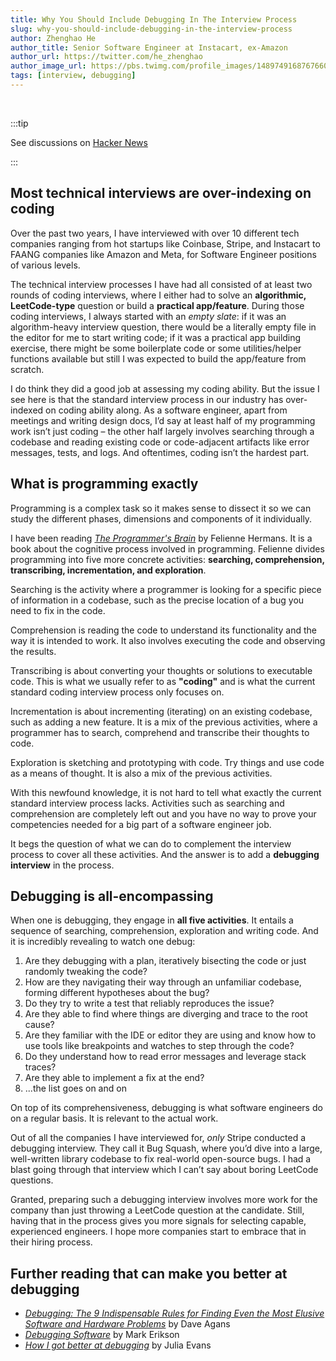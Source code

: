 ```yaml
---
title: Why You Should Include Debugging In The Interview Process
slug: why-you-should-include-debugging-in-the-interview-process
author: Zhenghao He
author_title: Senior Software Engineer at Instacart, ex-Amazon
author_url: https://twitter.com/he_zhenghao
author_image_url: https://pbs.twimg.com/profile_images/1489749168767660032/M_us3Mu2_400x400.jpg
tags: [interview, debugging]
---
```


<br />

:::tip

See discussions on [Hacker News](https://news.ycombinator.com/item?id=31125269)

:::

## Most technical interviews are over-indexing on coding

Over the past two years, I have interviewed with over 10 different tech companies ranging from hot startups like Coinbase, Stripe, and Instacart to FAANG companies like Amazon and Meta, for Software Engineer positions of various levels.

The technical interview processes I have had all consisted of at least two rounds of coding interviews, where I either had to solve an **algorithmic, LeetCode-type** question or build a **practical app/feature**. During those coding interviews, I always started with an _empty slate_: if it was an algorithm-heavy interview question, there would be a literally empty file in the editor for me to start writing code; if it was a practical app building exercise, there might be some boilerplate code or some utilities/helper functions available but still I was expected to build the app/feature from scratch.

<!--truncate-->

I do think they did a good job at assessing my coding ability. But the issue I see here is that the standard interview process in our industry has over-indexed on coding ability along. As a software engineer, apart from meetings and writing design docs, I’d say at least half of my programming work isn’t just coding – the other half largely involves searching through a codebase and reading existing code or code-adjacent artifacts like error messages, tests, and logs. And oftentimes, coding isn’t the hardest part.

## What is programming exactly

Programming is a complex task so it makes sense to dissect it so we can study the different phases, dimensions and components of it individually.

I have been reading [_The Programmer's Brain_](https://www.manning.com/books/the-programmers-brain) by Felienne Hermans. It is a book about the cognitive process involved in programming. Felienne divides programming into five more concrete activities: **searching, comprehension, transcribing, incrementation, and exploration**.

Searching is the activity where a programmer is looking for a specific piece of information in a codebase, such as the precise location of a bug you need to fix in the code.

Comprehension is reading the code to understand its functionality and the way it is intended to work. It also involves executing the code and observing the results.

Transcribing is about converting your thoughts or solutions to executable code. This is what we usually refer to as **"coding"** and is what the current standard coding interview process only focuses on.

Incrementation is about incrementing (iterating) on an existing codebase, such as adding a new feature. It is a mix of the previous activities, where a programmer has to search, comprehend and transcribe their thoughts to code.

Exploration is sketching and prototyping with code. Try things and use code as a means of thought. It is also a mix of the previous activities.

With this newfound knowledge, it is not hard to tell what exactly the current standard interview process lacks. Activities such as searching and comprehension are completely left out and you have no way to prove your competencies needed for a big part of a software engineer job.

It begs the question of what we can do to complement the interview process to cover all these activities. And the answer is to add a **debugging interview** in the process.

## Debugging is all-encompassing

When one is debugging, they engage in **all five activities**. It entails a sequence of searching, comprehension, exploration and writing code. And it is incredibly revealing to watch one debug:

1. Are they debugging with a plan, iteratively bisecting the code or just randomly tweaking the code?
2. How are they navigating their way through an unfamiliar codebase, forming different hypotheses about the bug?
3. Do they try to write a test that reliably reproduces the issue?
4. Are they able to find where things are diverging and trace to the root cause?
5. Are they familiar with the IDE or editor they are using and know how to use tools like breakpoints and watches to step through the code?
6. Do they understand how to read error messages and leverage stack traces?
7. Are they able to implement a fix at the end?
8. ...the list goes on and on

On top of its comprehensiveness, debugging is what software engineers do on a regular basis. It is relevant to the actual work.

Out of all the companies I have interviewed for, _only_ Stripe conducted a debugging interview. They call it Bug Squash, where you’d dive into a large, well-written library codebase to fix real-world open-source bugs. I had a blast going through that interview which I can’t say about boring LeetCode questions.

Granted, preparing such a debugging interview involves more work for the company than just throwing a LeetCode question at the candidate. Still, having that in the process gives you more signals for selecting capable, experienced engineers. I hope more companies start to embrace that in their hiring process.

## Further reading that can make you better at debugging

- [_Debugging: The 9 Indispensable Rules for Finding Even the Most Elusive Software and Hardware Problems_](https://www.goodreads.com/book/show/3938178-debugging) by Dave Agans
- [_Debugging Software_](https://blog.isquaredsoftware.com/2021/06/presentations-debugging-software/) by Mark Erikson
- [_How I got better at debugging_](https://jvns.ca/blog/2015/11/22/how-i-got-better-at-debugging/) by Julia Evans
